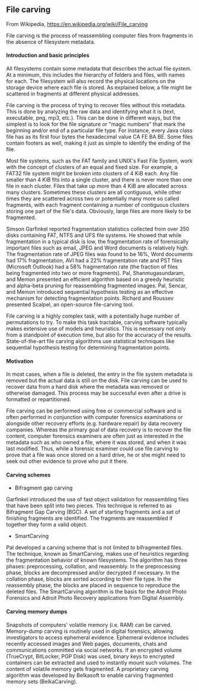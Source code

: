 ## File carving
From Wikipedia, https://en.wikipedia.org/wiki/File_carving

File carving is the process of reassembling computer files from fragments in the absence of filesystem metadata. 

#### Introduction and basic principles

All filesystems contain some metadata that describes the actual file system. At a minimum, this includes the hierarchy of folders and files, with names for each. The filesystem will also record the physical locations on the storage device where each file is stored. As explained below, a file might be scattered in fragments at different physical addresses.

File carving is the process of trying to recover files without this metadata. This is done by analyzing the raw data and identifying what it is (text, executable, png, mp3, etc.). This can be done in different ways, but the simplest is to look for the file signature or "magic numbers" that mark the beginning and/or end of a particular file type. For instance, every Java class file has as its first four bytes the hexadecimal value CA FE BA BE. Some files contain footers as well, making it just as simple to identify the ending of the file.

Most file systems, such as the FAT family and UNIX's Fast File System, work with the concept of clusters of an equal and fixed size. For example, a FAT32 file system might be broken into clusters of 4 KiB each. Any file smaller than 4 KiB fits into a single cluster, and there is never more than one file in each cluster. Files that take up more than 4 KiB are allocated across many clusters. Sometimes these clusters are all contiguous, while other times they are scattered across two or potentially many more so called fragments, with each fragment containing a number of contiguous clusters storing one part of the file's data. Obviously, large files are more likely to be fragmented.

Simson Garfinkel reported fragmentation statistics collected from over 350 disks containing FAT, NTFS and UFS file systems. He showed that while fragmentation in a typical disk is low, the fragmentation rate of forensically important files such as email, JPEG and Word documents is relatively high. The fragmentation rate of JPEG files was found to be 16%, Word documents had 17% fragmentation, AVI had a 22% fragmentation rate and PST files (Microsoft Outlook) had a 58% fragmentation rate (the fraction of files being fragmented into two or more fragments). Pal, Shanmugasundaram, and Memon presented an efficient algorithm based on a greedy heuristic and alpha-beta pruning for reassembling fragmented images. Pal, Sencar, and Memon introduced sequential hypothesis testing as an effective mechanism for detecting fragmentation points. Richard and Roussev presented Scalpel, an open-source file-carving tool.

File carving is a highly complex task, with a potentially huge number of permutations to try. To make this task tractable, carving software typically makes extensive use of models and heuristics. This is necessary not only from a standpoint of execution time, but also for the accuracy of the results. State-of-the-art file carving algorithms use statistical techniques like sequential hypothesis testing for determining fragmentation points. 

#### Motivation

In most cases, when a file is deleted, the entry in the file system metadata is removed but the actual data is still on the disk. File carving can be used to recover data from a hard disk where the metadata was removed or otherwise damaged. This process may be successful even after a drive is formatted or repartitioned.

File carving can be performed using free or commercial software and is often performed in conjunction with computer forensics examinations or alongside other recovery efforts (e.g. hardware repair) by data recovery companies. Whereas the primary goal of data recovery is to recover the file content, computer forensics examiners are often just as interested in the metadata such as who owned a file, where it was stored, and when it was last modified. Thus, while a forensic examiner could use file carving to prove that a file was once stored on a hard drive, he or she might need to seek out other evidence to prove who put it there. 

#### Carving schemes

* Bifragment gap carving

Garfinkel introduced the use of fast object validation for reassembling files that have been split into two pieces. This technique is referred to as Bifragment Gap Carving (BGC). A set of starting fragments and a set of finishing fragments are identified. The fragments are reassembled if together they form a valid object.

* SmartCarving

Pal developed a carving scheme that is not limited to bifragmented files. The technique, known as SmartCarving, makes use of heuristics regarding the fragmentation behavior of known filesystems. The algorithm has three phases: preprocessing, collation, and reassembly. In the preprocessing phase, blocks are decompressed and/or decrypted if necessary. In the collation phase, blocks are sorted according to their file type. In the reassembly phase, the blocks are placed in sequence to reproduce the deleted files. The SmartCarving algorithm is the basis for the Adroit Photo Forensics and Adroit Photo Recovery applications from Digital Assembly. 

#### Carving memory dumps
Snapshots of computers' volatile memory (i.e. RAM) can be carved. Memory-dump carving is routinely used in digital forensics, allowing investigators to access ephemeral evidence. Ephemeral evidence includes recently accessed images and Web pages, documents, chats and communications committed via social networks. If an encrypted volume (TrueCrypt, BitLocker, PGP Disk) was used, binary keys to encrypted containers can be extracted and used to instantly mount such volumes. The content of volatile memory gets fragmented. A proprietary carving algorithm was developed by Belkasoft to enable carving fragmented memory sets (BelkaCarving). 